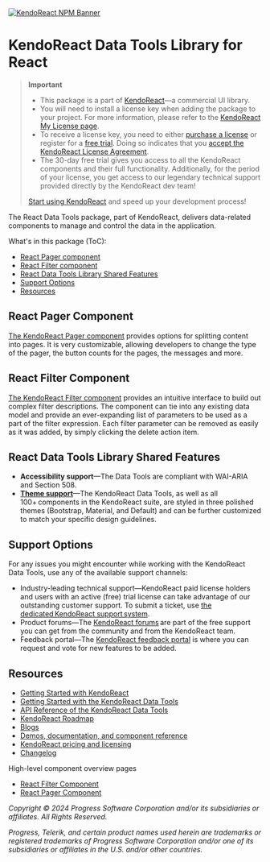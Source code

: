 <a href="https://www.telerik.com/kendo-react-ui?utm_medium=referral&utm_source=npm&utm_campaign=kendo-ui-react-trial-npm-data-tools&utm_content=banner" target="_blank">
<img src="https://www.telerik.com/kendo-react-ui/components/npm-banner.svg" alt="KendoReact NPM Banner">
</a>

# KendoReact Data Tools Library for React

> **Important**
>
> -   This package is а part of [KendoReact](https://www.telerik.com/kendo-react-ui?utm_medium=referral&utm_source=npm&utm_campaign=kendo-ui-react-trial-npm-datatools)&mdash;a commercial UI library.
> -   You will need to install a license key when adding the package to your project. For more information, please refer to the [KendoReact My License page](https://www.telerik.com/kendo-react-ui/components/my-license/?utm_medium=referral&utm_source=npm&utm_campaign=kendo-ui-react-trial-npm-datatools).
> -   To receive a license key, you need to either [purchase a license](https://www.telerik.com/kendo-react-ui/pricing?utm_medium=referral&utm_source=npm&utm_campaign=kendo-ui-react-trial-npm-datatools) or register for a [free trial](https://www.telerik.com/try/kendo-react-ui?utm_medium=referral&utm_source=npm&utm_campaign=kendo-ui-react-trial-npm-datatools). Doing so indicates that you [accept the KendoReact License Agreement](https://www.telerik.com/purchase/license-agreement/progress-kendoreact?utm_medium=referral&utm_source=npm&utm_campaign=kendo-ui-react-trial-npm-datatools).
> -   The 30-day free trial gives you access to all the KendoReact components and their full functionality. Additionally, for the period of your license, you get access to our legendary technical support provided directly by the KendoReact dev team!
>
> [Start using KendoReact](https://www.telerik.com/try/kendo-react-ui?utm_medium=referral&utm_source=npm&utm_campaign=kendo-ui-react-trial-npm-datatools) and speed up your development process!

The React Data Tools package, part of KendoReact, delivers data-related components to manage and control the data in the application.

What's in this package (ToC):

-   [React Pager component](#react-pager-component)
-   [React Filter component](#react-filter-component)
-   [React Data Tools Library Shared Features](#react-data-tools-library-shared-features)
-   [Support Options](#support-options)
-   [Resources](#resources)

## React Pager Component

[The KendoReact Pager component](https://www.telerik.com/kendo-react-ui/components/datatools/pager/?utm_medium=referral&utm_source=npm&utm_campaign=kendo-ui-react-trial-npm-datatools) provides options for splitting content into pages. It is very customizable, allowing developers to change the type of the pager, the button counts for the pages, the messages and more.

## React Filter Component

[The KendoReact Filter component](https://www.telerik.com/kendo-react-ui/components/datatools/filter/?utm_medium=referral&utm_source=npm&utm_campaign=kendo-ui-react-trial-npm-datatools) provides an intuitive interface to build out complex filter descriptions. The component can tie into any existing data model and provide an ever-expanding list of parameters to be used as a part of the filter expression. Each filter parameter can be removed as easily as it was added, by simply clicking the delete action item.

## React Data Tools Library Shared Features

-   **Accessibility support**&mdash;The Data Tools are compliant with WAI-ARIA and Section 508.
-   [**Theme support**](https://www.telerik.com/kendo-react-ui/components/styling/?utm_medium=referral&utm_source=npm&utm_campaign=kendo-ui-react-trial-npm-datatools)&mdash;The KendoReact Data Tools, as well as all 100+ components in the KendoReact suite, are styled in three polished themes (Bootstrap, Material, and Default) and can be further customized to match your specific design guidelines.

## Support Options

For any issues you might encounter while working with the KendoReact Data Tools, use any of the available support channels:

-   Industry-leading technical support&mdash;KendoReact paid license holders and users with an active (free) trial license can take advantage of our outstanding customer support. To submit a ticket, use [the dedicated KendoReact support system](https://www.telerik.com/account/support-tickets?utm_medium=referral&utm_source=npm&utm_campaign=kendo-ui-react-trial-npm-datatools).
-   Product forums&mdash;The [KendoReact forums](https://www.telerik.com/forums/kendo-ui-react?utm_medium=referral&utm_source=npm&utm_campaign=kendo-ui-react-trial-npm-datatools) are part of the free support you can get from the community and from the KendoReact team.
-   Feedback portal&mdash;The [KendoReact feedback portal](https://feedback.telerik.com/kendo-react-ui?utm_medium=referral&utm_source=npm&utm_campaign=kendo-ui-react-trial-npm-datatools) is where you can request and vote for new features to be added.

## Resources

-   [Getting Started with KendoReact](https://www.telerik.com/kendo-react-ui/components/getting-started/?utm_medium=referral&utm_source=npm&utm_campaign=kendo-ui-react-trial-npm-datatools)
-   [Getting Started with the KendoReact Data Tools](https://www.telerik.com/kendo-react-ui/components/datatools/?utm_medium=referral&utm_source=npm&utm_campaign=kendo-ui-react-trial-npm-datatools)
-   [API Reference of the KendoReact Data Tools](https://www.telerik.com/kendo-react-ui/components/datatools/api/?utm_medium=referral&utm_source=npm&utm_campaign=kendo-ui-react-trial-npm-datatools)
-   [KendoReact Roadmap](https://www.telerik.com/support/whats-new/kendo-react-ui/roadmap?utm_medium=referral&utm_source=npm&utm_campaign=kendo-ui-react-trial-npm-datatools)
-   [Blogs](https://www.telerik.com/blogs/tag/kendoreact?utm_medium=referral&utm_source=npm&utm_campaign=kendo-ui-react-trial-npm-datatools)
-   [Demos, documentation, and component reference](https://www.telerik.com/kendo-react-ui/components/?utm_medium=referral&utm_source=npm&utm_campaign=kendo-ui-react-trial-npm-datatools)
-   [KendoReact pricing and licensing](https://www.telerik.com/kendo-react-ui/pricing?utm_medium=referral&utm_source=npm&utm_campaign=kendo-ui-react-trial-npm-datatools)
-   [Changelog](https://www.telerik.com/kendo-react-ui/components/changelogs/ui-for-react/?utm_medium=referral&utm_source=npm&utm_campaign=kendo-ui-react-trial-npm-datatools)

High-level component overview pages

-   [React Filter Component](https://www.telerik.com/kendo-react-ui/filter)
-   [React Pager Component](https://www.telerik.com/kendo-react-ui/pager)

_Copyright © 2024 Progress Software Corporation and/or its subsidiaries or affiliates. All Rights Reserved._

_Progress, Telerik, and certain product names used herein are trademarks or registered trademarks of Progress Software Corporation and/or one of its subsidiaries or affiliates in the U.S. and/or other countries._

